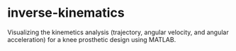 # inverse-kinematics
Visualizing the kinemetics analysis (trajectory, angular velocity, and angular acceleration) for a knee prosthetic design using MATLAB.
